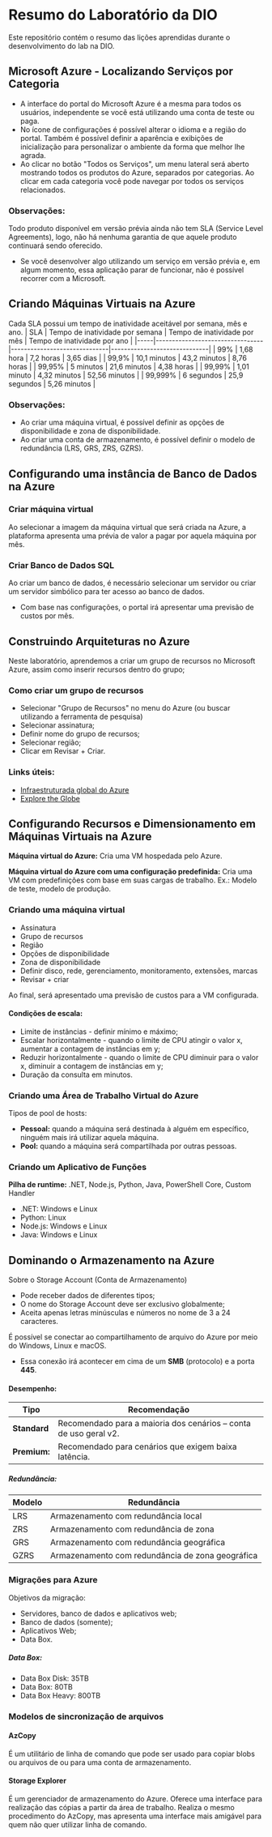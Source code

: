 # Resumo do Laboratório da DIO
Este repositório contém o resumo das lições aprendidas durante o desenvolvimento do lab na DIO.

## Microsoft Azure - Localizando Serviços por Categoria
- A interface do portal do Microsoft Azure é a mesma para todos os usuários, independente se você está utilizando uma conta de teste ou paga. 
- No ícone de configurações é possível alterar o idioma e a região do portal. Também é possível definir a aparência e exibições de inicialização para personalizar o ambiente da forma que melhor lhe agrada.
- Ao clicar no botão "Todos os Serviços", um menu lateral será aberto mostrando todos os produtos do Azure, separados por categorias. Ao clicar em cada categoria você pode navegar por todos os serviços relacionados.

### Observações:
Todo produto disponível em versão prévia ainda não tem SLA (Service Level Agreements), logo, não há nenhuma garantia de que aquele produto continuará sendo oferecido. 
- Se você desenvolver algo utilizando um serviço em versão prévia e, em algum momento, essa aplicação parar de funcionar, não é possível recorrer com a Microsoft. 

## Criando Máquinas Virtuais na Azure
Cada SLA possui um tempo de inatividade aceitável por semana, mês e ano. 
| SLA | Tempo de inatividade por semana | Tempo de inatividade por mês | Tempo de inatividade por ano |
|-----|---------------------------------|------------------------------|------------------------------|
| 99% |           1,68 hora             |         7,2 horas            |           3,65 dias          |
| 99,9% |         10,1 minutos          |        43,2 minutos          |       8,76 horas             |
| 99,95% |          5 minutos           |        21,6 minutos          |          4,38 horas          |
| 99,99% |          1,01 minuto         |         4,32 minutos         |          52,56 minutos       |
| 99,999% |         6 segundos          |         25,9 segundos        |          5,26 minutos        |

### Observações:
- Ao criar uma máquina virtual, é possível definir as opções de disponibilidade e zona de disponibilidade.
- Ao criar uma conta de armazenamento, é possível definir o modelo de redundância (LRS, GRS, ZRS, GZRS).

## Configurando uma instância de Banco de Dados na Azure

### Criar máquina virtual
Ao selecionar a imagem da máquina virtual que será criada na Azure, a plataforma apresenta uma prévia de valor a pagar por aquela máquina por mês. 

### Criar Banco de Dados SQL
Ao criar um banco de dados, é necessário selecionar um servidor ou criar um servidor simbólico para ter acesso ao banco de dados. 
- Com base nas configurações, o portal irá apresentar uma previsão de custos por mês. 

## Construindo Arquiteturas no Azure
Neste laboratório, aprendemos a criar um grupo de recursos no Microsoft Azure, assim como inserir recursos dentro do grupo; 

### Como criar um grupo de recursos
- Selecionar "Grupo de Recursos" no menu do Azure (ou buscar utilizando a ferramenta de pesquisa)
- Selecionar assinatura;
- Definir nome do grupo de recursos;
- Selecionar região;
- Clicar em Revisar + Criar.

### Links úteis: 
- [Infraestruturada global do Azure](https://azure.microsoft.com/pt-br/explore/global-infrastructure)
- [Explore the Globe](https://datacenters.microsoft.com/)

## Configurando Recursos e Dimensionamento em Máquinas Virtuais na Azure
**Máquina virtual do Azure:** Cria uma VM hospedada pelo Azure.

**Máquina virtual do Azure com uma configuração predefinida:** Cria uma VM com predefinições com base em suas cargas de trabalho. Ex.: Modelo de teste, modelo de produção. 

### Criando uma máquina virtual
- Assinatura
- Grupo de recursos
- Região
- Opções de disponibilidade
- Zona de disponibilidade
- Definir disco, rede, gerenciamento, monitoramento, extensões, marcas
- Revisar + criar

Ao final, será apresentado uma previsão de custos para a VM configurada.

#### Condições de escala:
- Limite de instâncias - definir mínimo e máximo;
- Escalar horizontalmente - quando o limite de CPU atingir o valor x, aumentar a contagem de instâncias em y;
- Reduzir horizontalmente - quando o limite de CPU diminuir para o valor x, diminuir a contagem de instâncias em y;
- Duração da consulta em minutos.

### Criando uma Área de Trabalho Virtual do Azure

Tipos de pool de hosts:
- **Pessoal:** quando a máquina será destinada à alguém em específico, ninguém mais irá utilizar aquela máquina.
- **Pool:** quando a máquina será compartilhada por outras pessoas.

### Criando um Aplicativo de Funções
**Pilha de runtime:** .NET, Node.js, Python, Java, PowerShell Core, Custom Handler
- .NET: Windows e Linux
- Python: Linux
- Node.js: Windows e Linux
- Java: Windows e Linux

## Dominando o Armazenamento na Azure

Sobre o Storage Account (Conta de Armazenamento)

- Pode receber dados de diferentes tipos;
- O nome do Storage Account deve ser exclusivo globalmente;
- Aceita apenas letras minúsculas e números no nome de 3 a 24 caracteres.

É possível se conectar ao compartilhamento de arquivo do Azure por meio do Windows, Linux e macOS.
- Essa conexão irá acontecer em cima de um **SMB** (protocolo) e a porta **445**.

#### Desempenho:
| Tipo       | Recomendação                                                    |
|------------|-----------------------------------------------------------------|
|**Standard**| Recomendado para a maioria dos cenários – conta de uso geral v2.|
|**Premium:**| Recomendado para cenários que exigem baixa latência.|

##### Redundância:
| Modelo | Redundância |
|--------|-------------|
| LRS | Armazenamento com redundância local |
| ZRS | Armazenamento com redundância de zona |
| GRS | Armazenamento com redundância geográfica |
|GZRS | Armazenamento com redundância de zona geográfica |

### Migrações para Azure
Objetivos da migração:
- Servidores, banco de dados e aplicativos web;
- Banco de dados (somente);
- Aplicativos Web;
- Data Box.

##### Data Box:
- Data Box Disk: 35TB
- Data Box: 80TB
- Data Box Heavy: 800TB

### Modelos de sincronização de arquivos

#### AzCopy

É um utilitário de linha de comando que pode ser usado para copiar blobs ou arquivos de ou para uma conta de armazenamento. 

#### Storage Explorer

É um gerenciador de armazenamento do Azure. Oferece uma interface para realização das cópias a partir da área de trabalho. Realiza o mesmo procedimento do AzCopy, mas apresenta uma interface mais amigável para quem não quer utilizar linha de comando. 




